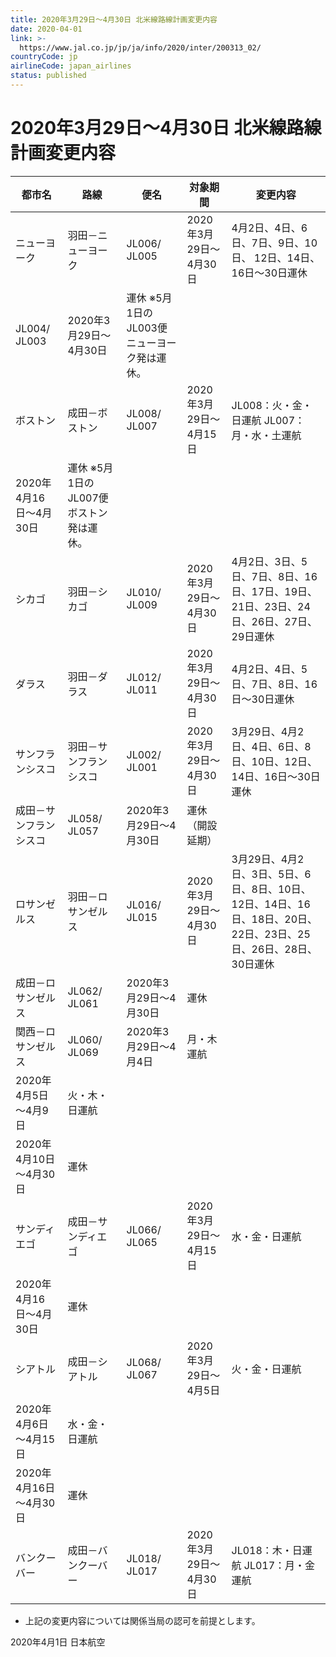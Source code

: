 ```yaml
---
title: 2020年3月29日～4月30日 北米線路線計画変更内容
date: 2020-04-01
link: >-
  https://www.jal.co.jp/jp/ja/info/2020/inter/200313_02/
countryCode: jp
airlineCode: japan_airlines
status: published
---
```

# 2020年3月29日～4月30日 北米線路線計画変更内容 

都市名 | 路線 | 便名  | 対象期間  | 変更内容   
---|---|---|---|---  
ニューヨーク | 羽田－ニューヨーク | JL006/ JL005 | 2020年3月29日～4月30日 | 4月2日、4日、6日、7日、9日、10日、 12日、14日、16日〜30日運休  
JL004/ JL003 | 2020年3月29日～4月30日 | 運休 ※5月1日のJL003便ニューヨーク発は運休。  
ボストン | 成田－ボストン  | JL008/ JL007 | 2020年3月29日～4月15日 | JL008：火・金・日運航 JL007：月・水・土運航  
2020年4月16日〜4月30日 | 運休 ※5月1日のJL007便ボストン発は運休。  
シカゴ | 羽田－シカゴ | JL010/ JL009 | 2020年3月29日～4月30日 | 4月2日、3日、5日、7日、8日、16日、17日、19日、21日、23日、24日、26日、27日、29日運休  
ダラス | 羽田－ダラス | JL012/ JL011 | 2020年3月29日～4月30日 | 4月2日、4日、5日、7日、8日、16日～30日運休  
サンフランシスコ | 羽田－サンフランシスコ | JL002/ JL001 | 2020年3月29日～4月30日 | 3月29日、4月2日、4日、6日、8日、10日、12日、14日、16日～30日運休  
成田－サンフランシスコ | JL058/ JL057 | 2020年3月29日～4月30日 | 運休（開設延期）  
ロサンゼルス | 羽田－ロサンゼルス | JL016/ JL015 | 2020年3月29日～4月30日 | 3月29日、4月2日、3日、5日、6日、8日、10日、12日、14日、16日、18日、20日、22日、23日、25日、26日、28日、30日運休  
成田－ロサンゼルス | JL062/ JL061 | 2020年3月29日～4月30日 | 運休  
関西－ロサンゼルス | JL060/ JL069 | 2020年3月29日～4月4日 | 月・木運航  
2020年4月5日～4月9日 | 火・木・日運航  
2020年4月10日～4月30日 | 運休  
サンディエゴ | 成田－サンディエゴ | JL066/ JL065 | 2020年3月29日〜4月15日 | 水・金・日運航  
2020年4月16日〜4月30日 | 運休  
シアトル | 成田－シアトル | JL068/ JL067 | 2020年3月29日～4月5日  | 火・金・日運航  
2020年4月6日～4月15日  | 水・金・日運航  
2020年4月16日～4月30日 | 運休  
バンクーバー | 成田－バンクーバー | JL018/ JL017 | 2020年3月29日～4月30日 | JL018：木・日運航 JL017：月・金運航  
  
* 上記の変更内容については関係当局の認可を前提とします。 

2020年4月1日 日本航空 
